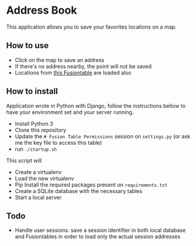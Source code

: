 # Address Book
This application allows you to save your favorites locations on a map.

## How to use
- Click on the map to save an address
- If there's no address nearby, the point will not be saved
- Locations from [this Fusiontable](https://fusiontables.google.com/data?docid=1z4oT18gGaoHWbnk08SV6hhOA99xC3OdheXulCjSW) are loaded also

## How to install
Application wrote in Python with Django, follow the instructions bellow to have your environment set and your server running.
- Install Python 3
- Clone this repository
- Update the `# Fusion Table Permissions` session on `settings.py` (or ask me the key file to access this table)
- run `./startup.sh`

This script will
- Create a virtualenv
- Load the new virtualenv
- Pip Install the required packages present on `requirements.txt`
- Create a SQLite database with the necessary tables
- Start a local server

## Todo
- Handle user sessions: save a session identifier in both local database and Fusiontables in order to load only the actual session addresses
